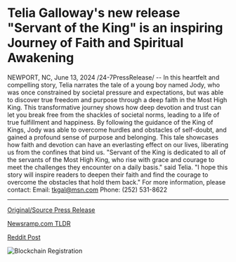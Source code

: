 # Telia Galloway's new release "Servant of the King" is an inspiring Journey of Faith and Spiritual Awakening

NEWPORT, NC, June 13, 2024 /24-7PressRelease/ -- In this heartfelt and compelling story, Telia narrates the tale of a young boy named Jody, who was once constrained by societal pressure and expectations, but was able to discover true freedom and purpose through a deep faith in the Most High King. This transformative journey shows how deep devotion and trust can let you break free from the shackles of societal norms, leading to a life of true fulfillment and happiness.   By following the guidance of the King of Kings, Jody was able to overcome hurdles and obstacles of self-doubt, and gained a profound sense of purpose and belonging. This tale showcases how faith and devotion can have an everlasting effect on our lives, liberating us from the confines that bind us.   "Servant of the King is dedicated to all of the servants of the Most High King, who rise with grace and courage to meet the challenges they encounter on a daily basis." said Telia. "I hope this story will inspire readers to deepen their faith and find the courage to overcome the obstacles that hold them back."   For more information, please contact:  Email: tkgal@msn.com  Phone: (252) 531-8622 

---

[Original/Source Press Release](https://www.24-7pressrelease.com/press-release/511692/telia-galloways-new-release-servant-of-the-king-is-an-inspiring-journey-of-faith-and-spiritual-awakening)
                    

[Newsramp.com TLDR](None) 



[Reddit Post](https://www.reddit.com/r/BookNews/comments/1det22g/discovering_true_freedom_through_faith_the_tale/) 



![Blockchain Registration](https://cdn.newsramp.app/24-7PressRelease/qrcode/246/13/calmOhJV.webp)